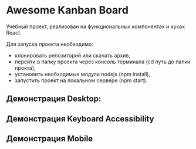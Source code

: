 # Awesome Kanban Board #

Учебный проект, реализован на функциональных компонентах и хуках React.

Для запуска проекта необходимо:
- клонировать репозиторий или скачать архив,
- перейти в папку проекта через консоль терминала (cd путь до папки прокта),
- установить необходимые модули nodejs (npm install),
- запустить проект на локальном сервере (npm start).

## Демонстрация Desktop: ##

[](https://user-images.githubusercontent.com/75165848/224775276-f9e8410d-83a4-4711-b05d-ef188836bc3f.mp4)

## Демонстрация Keyboard Accessibility  ##

[](https://user-images.githubusercontent.com/75165848/225726902-17c25e5f-543e-4672-943e-3a54bfdb45cd.mp4)

## Демонстрация Mobile ##

[](https://user-images.githubusercontent.com/75165848/225391896-6f5580a4-8dea-4608-ba03-a2dbd01f72df.mp4)

